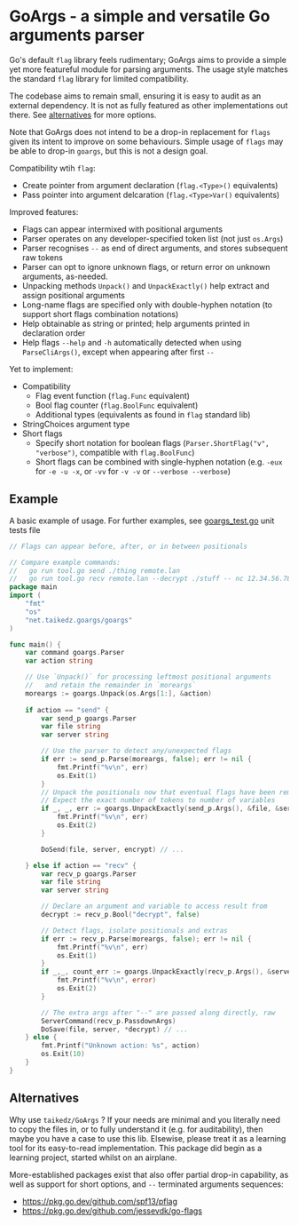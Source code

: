 # GoArgs - a simple and versatile Go arguments parser

Go's default `flag` library feels rudimentary; GoArgs aims to provide a simple yet more featureful module for parsing arguments.
The usage style matches the standard `flag` library for limited compatibility.

The codebase aims to remain small, ensuring it is easy to audit as an external dependency. It is not as fully featured as other implementations out there. See [alternatives](#alternatives) for more options.

Note that GoArgs does not intend to be a drop-in replacement for `flags` given its intent to improve on some behaviours. Simple usage of `flags` may be able to drop-in `goargs`, but
this is not a design goal.

Compatibility wtih `flag`:

* Create pointer from argument declaration (`flag.<Type>()` equivalents)
* Pass pointer into argument delcaration (`flag.<Type>Var()` equivalents)

Improved features:

* Flags can appear intermixed with positional arguments
* Parser operates on any developer-specified token list (not just `os.Args`)
* Parser recognises `--` as end of direct arguments, and stores subsequent raw tokens
* Parser can opt to ignore unknown flags, or return error on unknown arguments, as-needed.
* Unpacking methods `Unpack()` and `UnpackExactly()` help extract and assign positional arguments
* Long-name flags are specified only with double-hyphen notation (to support short flags combination notations)
* Help obtainable as string or printed; help arguments printed in declaration order
* Help flags `--help` and `-h` automatically detected when using `ParseCliArgs()`, except when appearing after first `--`

Yet to implement:

* Compatibility
    * Flag event function (`flag.Func` equivalent)
    * Bool flag counter (`flag.BoolFunc` equivalent)
    * Additional types (equivalents as found in `flag` standard lib)
* StringChoices argument type
* Short flags
    * Specify short notation for boolean flags (`Parser.ShortFlag("v", "verbose")`, compatible with `flag.BoolFunc`)
    * Short flags can be combined with single-hyphen notation (e.g. `-eux` for `-e -u -x`, or `-vv` for `-v -v` or `--verbose --verbose`)

## Example

A basic example of usage. For further examples, see [goargs_test.go](./goargs_test.go) unit tests file

```go
// Flags can appear before, after, or in between positionals

// Compare example commands:
//   go run tool.go send ./thing remote.lan
//   go run tool.go recv remote.lan --decrypt ./stuff -- nc 12.34.56.78 3000 "<" file.txt
package main
import (
    "fmt"
    "os"
    "net.taikedz.goargs/goargs"
)

func main() {
    var command goargs.Parser
    var action string

    // Use `Unpack()` for processing leftmost positional arguments
    //   and retain the remainder in `moreargs`
    moreargs := goargs.Unpack(os.Args[1:], &action)
    
    if action == "send" {
        var send_p goargs.Parser
        var file string
        var server string

        // Use the parser to detect any/unexpected flags
        if err := send_p.Parse(moreargs, false); err != nil {
            fmt.Printf("%v\n", err)
            os.Exit(1)
        }
        // Unpack the positionals now that eventual flags have been removed
        // Expect the exact number of tokens to number of variables
        if _, _, err := goargs.UnpackExactly(send_p.Args(), &file, &server); err != nil {
            fmt.Printf("%v\n", err)
            os.Exit(2)
        }

        DoSend(file, server, encrypt) // ...

    } else if action == "recv" {
        var recv_p goargs.Parser
        var file string
        var server string

        // Declare an argument and variable to access result from
        decrypt := recv_p.Bool("decrypt", false)

        // Detect flags, isolate positionals and extras
        if err := recv_p.Parse(moreargs, false); err != nil {
            fmt.Printf("%v\n", err)
            os.Exit(1)
        }
        if _,_, count_err := goargs.UnpackExactly(recv_p.Args(), &server, &file); count_err != nil {
            fmt.Printf("%v\n", error)
            os.Exit(2)
        }

        // The extra args after "--" are passed along directly, raw
        ServerCommand(recv_p.PassdownArgs)
        DoSave(file, server, *decrypt) // ...
    } else {
        fmt.Printf("Unknown action: %s", action)
        os.Exit(10)
    }
}
```

## Alternatives

Why use `taikedz/GoArgs` ? If your needs are minimal and you literally need to copy the files in, or to fully understand it (e.g. for auditability), then maybe you have a case to use this lib. Elsewise, please treat it as a learning tool for its easy-to-read implementation. This package did begin as a learning project, started whilst on an airplane.

More-established packages exist that also offer partial drop-in capability, as well as support for short options, and `--` terminated arguments sequences:

* <https://pkg.go.dev/github.com/spf13/pflag>
* <https://pkg.go.dev/github.com/jessevdk/go-flags>
